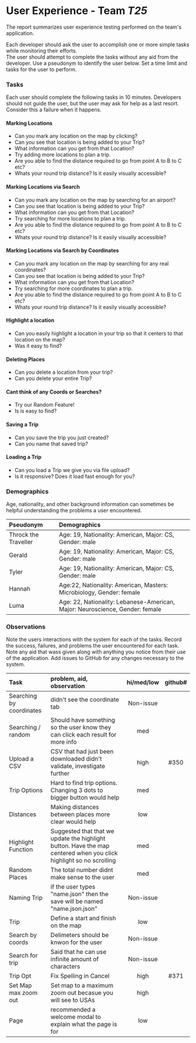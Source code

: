 # User Experience - Team *T25* 

The report summarizes user experience testing performed on the team's application.

Each developer should ask the user to accomplish one or more simple tasks while monitoring their efforts.  
The user should attempt to complete the tasks without any aid from the developer.
Use a pseudonym to identify the user below. 
Set a time limit and tasks for the user to perform.

 
### Tasks

Each user should complete the following tasks in 10 minutes.
Developers should not guide the user, but the user may ask for help as a last resort.  
Consider this a failure when it happens.  
#### Marking Locations 
* Can you mark any location on the map by clicking?
* Can you see that location is being added to your Trip?
* What information can you get from that Location?
* Try adding more locations to plan a trip.
* Are you able to find the distance required to go from point A to B to C etc?
* Whats your round trip distance? Is it easily visually accessible?

#### Marking Locations via Search
* Can you mark any location on the map by searching for an airport?
* Can you see that location is being added to your Trip?
* What information can you get from that Location?
* Try searching for more locations to plan a trip.
* Are you able to find the distance required to go from point A to B to C etc?
* Whats your round trip distance? Is it easily visually accessible?

#### Marking Locations via Search by Coordinates
* Can you mark any location on the map by searching for any real coordinates?
* Can you see that location is being added to your Trip?
* What information can you get from that Location?
* Try searching for more coordinates to plan a trip.
* Are you able to find the distance required to go from point A to B to C etc?
* Whats your round trip distance? Is it easily visually accessible?

#### Highlight a location
* Can you easily highlight a location in your trip so that it centers to that location on the map?
* Was it easy to find?

#### Deleting Places
* Can you delete a location from your trip?
* Can you delete your entire Trip?

#### Cant think of any Coords or Searches?
* Try our Random Feature!
* Is is easy to find?

#### Saving a Trip
* Can you save the trip you just created?
* Can you name that saved trip?

#### Loading a Trip
* Can you load a Trip we give you via file upload?
* Is it responsive? Does it load fast enough for you?

### Demographics

Age, nationality, and other background information can sometimes be helpful understanding the problems a user encountered.

| Pseudonym | Demographics |
| :--- | :--- |
| Throck the Traveller | Age: 19, Nationality: American, Major: CS, Gender: male |
| Gerald | Age: 19, Nationality: American, Major: CS, Gender: male |
| Tyler | Age: 19, Nationality: American, Major: CS, Gender: male |
| Hannah | Age:22, Nationality: American, Masters: Microbiology, Gender: female |
| Luma | Age: 22, Nationality: Lebanese-American, Major: Neuroscience, Gender: female |


### Observations

Note the users interactions with the system for each of the tasks.
Record the success, failures, and problems the user encountered for each task.
Note any aid that wass given along with anything you notice from their use of the application.
Add issues to GitHub for any changes necessary to the system.

| Task | problem, aid, observation | hi/med/low | github#  |
| :--- | :--- | :---: | :---: | 
| Searching by coordinates | didn't see the coordinate tab | Non-issue | | 
| Searching / random | Should have something so the user know they can click each result for more info | med | | 
| Upload a CSV | CSV that had just been downloaded didn't validate, investigate further | high | #350 | 
| Trip Options | Hard to find trip options. Changing 3 dots to bigger button would help | med | | 
| Distances | Making distances between places more clear would help | low | | 
| Highlight Function |Suggested that that we update the highlight button. Have the map centered when you click highlight so no scrolling | med | | 
| Random Places | The total number didnt make sense to the user | med | | 
| Naming Trip | if the user types "name.json" then the save will be named "name.json.json" | Non-issue | | 
| Trip | Define a start and finish on the map | low | | 
| Search by coords | Delimeters should be knwon for the user | Non-issue | | 
| Search for trip | Said that he can use infinite amount of characters | Non-issue | | 
| Trip Opt | Fix Spelling in Cancel | high | #371 |
| Set Map max zoom out | Set map to a maximum zoom out becasue you will see to USAs | high | |
| Page | recommended a welcome modal to explain what the page is for | low | |
